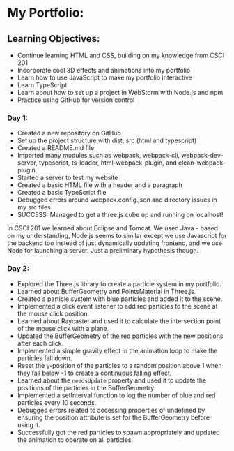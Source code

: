 # My Portfolio:

## Learning Objectives:
- Continue learning HTML and CSS, building on my knowledge from CSCI 201
- Incorporate cool 3D effects and animations into my portfolio
- Learn how to use JavaScript to make my portfolio interactive
- Learn TypeScript
- Learn about how to set up a project in WebStorm with Node.js and npm
- Practice using GitHub for version control

### Day 1:
- Created a new repository on GitHub
- Set up the project structure with dist, src (html and typescript)
- Created a README.md file
- Imported many modules such as webpack, webpack-cli, webpack-dev-server, typescript, ts-loader, html-webpack-plugin, and clean-webpack-plugin
- Started a server to test my website
- Created a basic HTML file with a header and a paragraph
- Created a basic TypeScript file 
- Debugged errors around webpack.config.json and directory issues in my src files
- SUCCESS: Managed to get a three.js cube up and running on localhost!

In CSCI 201 we learned about Eclipse and Tomcat. We used Java - based on my understanding, Node.js seems to similar except we use Javascript for the backend too instead of just dynamically updating frontend, and we use Node for launching a server. Just a preliminary hypothesis though. 

### Day 2:
- Explored the Three.js library to create a particle system in my portfolio.
- Learned about BufferGeometry and PointsMaterial in Three.js.
- Created a particle system with blue particles and added it to the scene.
- Implemented a click event listener to add red particles to the scene at the mouse click position.
- Learned about Raycaster and used it to calculate the intersection point of the mouse click with a plane.
- Updated the BufferGeometry of the red particles with the new positions after each click.
- Implemented a simple gravity effect in the animation loop to make the particles fall down.
- Reset the y-position of the particles to a random position above 1 when they fall below -1 to create a continuous falling effect.
- Learned about the `needsUpdate` property and used it to update the positions of the particles in the BufferGeometry.
- Implemented a setInterval function to log the number of blue and red particles every 10 seconds.
- Debugged errors related to accessing properties of undefined by ensuring the position attribute is set for the BufferGeometry before using it.
- Successfully got the red particles to spawn appropriately and updated the animation to operate on all particles.